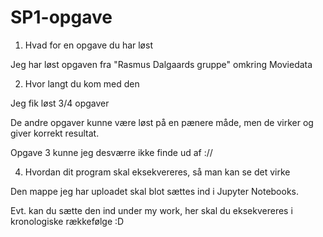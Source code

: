 # SP1-opgave

1. Hvad for en opgave du har løst

Jeg har løst opgaven fra "Rasmus Dalgaards gruppe" omkring Moviedata   

2. Hvor langt du kom med den

Jeg fik løst 3/4 opgaver 

De andre opgaver kunne være løst på en pænere måde, men de virker og giver korrekt resultat.

Opgave 3 kunne jeg desværre ikke finde ud af ://

4. Hvordan dit program skal eksekvereres, så man kan se det virke

Den mappe jeg har uploadet skal blot sættes ind i Jupyter Notebooks.

Evt. kan du sætte den ind under my work, her skal du eksekvereres i kronologiske rækkefølge :D

